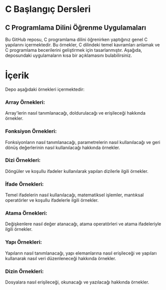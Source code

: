 # C Başlangıç Dersleri

## C Programlama Dilini Öğrenme Uygulamaları

Bu GitHub reposu, C programlama dilini öğrenirken yaptığınız genel C yapılarını içermektedir. Bu örnekler, C dilindeki temel kavramları anlamak ve C programlama becerilerini geliştirmek için tasarlanmıştır. Aşağıda, deposundaki uygulamaların kısa bir açıklamasını bulabilirsiniz.

<h1>İçerik</h1>

Depo aşağıdaki örnekleri içermektedir:

<h3>Array Örnekleri:</h3> Array'lerin nasıl tanımlanacağı, doldurulacağı ve erişileceği hakkında örnekler. <br>
<h3>Fonksiyon Örnekleri:</h3> Fonksiyonların nasıl tanımlanacağı, parametrelerin nasıl kullanılacağı ve geri dönüş değerlerinin nasıl kullanılacağı hakkında örnekler.<br>
<h3>Dizi Örnekleri:</h3> Döngüler ve koşullu ifadeler kullanılarak yapılan dizilerle ilgili örnekler.<br>
<h3>İfade Örnekleri:</h3> Temel ifadelerin nasıl kullanılacağı, matematiksel işlemler, mantıksal operatörler ve koşullu ifadelerle ilgili örnekler.<br>
<h3>Atama Örnekleri:</h3> Değişkenlere nasıl değer atanacağı, atama operatörleri ve atama ifadeleriyle ilgili örnekler.<br>
<h3>Yapı Örnekleri:</h3> Yapıların nasıl tanımlanacağı, yapı elemanlarına nasıl erişileceği ve yapıları kullanarak nasıl veri düzenleneceği hakkında örnekler.<br>
<h3>Dizin Örnekleri:</h3> Dosyalara nasıl erişileceği, okunacağı ve yazılacağı hakkında örnekler.
